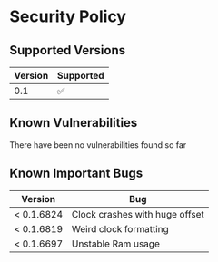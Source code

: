 # Security Policy

## Supported Versions

| Version | Supported          |
| ------- | ------------------ |
| 0.1     | :white_check_mark: |

## Known Vulnerabilities

There have been no vulnerabilities found so far

## Known Important Bugs

| Version     | Bug                            |
| ----------- | ------------------------------ |
|  < 0.1.6824 | Clock crashes with huge offset |
|  < 0.1.6819 | Weird clock formatting         |
|  < 0.1.6697 | Unstable Ram usage             |
